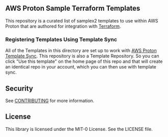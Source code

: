 ## AWS Proton Sample Terraform Templates

This repository is a curated list of samplex2 templates to use within AWS Proton that are authored for integration with [Terraform](https://www.terraform.io/).


### Registering Templates Using Template Sync
All of the Templates in this directory are set up to work with [AWS Proton Template Sync](https://docs.aws.amazon.com/proton/latest/adminguide/create-template-sync.html). This repository is also a Template Repository. So you can click "Use this template" on the home page of this repo and that will create an identical repo in your account, which you can then use with template sync.

## Security

See [CONTRIBUTING](CONTRIBUTING.md#security-issue-notifications) for more information.

## License

This library is licensed under the MIT-0 License. See the LICENSE file.
 
   
        
        
        
        
         
         
         
         
         
         
         
         
         
        
        
     
 
 
